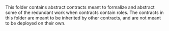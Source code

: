 This folder contains abstract contracts meant to formalize and abstract some of the redundant work when contracts contain roles.
The contracts in this folder are meant to be inherited by other contracts, and are not meant to be deployed on their own.